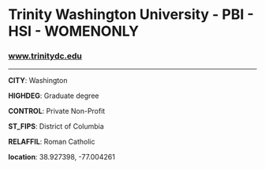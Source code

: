 # Trinity Washington University - PBI - HSI - WOMENONLY
### www.trinitydc.edu
---
**CITY**: Washington

**HIGHDEG**: Graduate degree

**CONTROL**: Private Non-Profit

**ST_FIPS**: District of Columbia

**RELAFFIL**: Roman Catholic

**location**: 38.927398, -77.004261